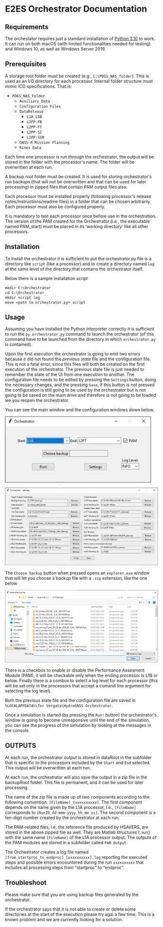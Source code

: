 <!-- pandoc README.md -t docx+native_numbering -o out.docx
  https://github.com/jgm/pandoc/issues/7392
  https://opensource.com/article/19/5/convert-markdown-to-word-pandoc (using template)
  TODO: rename this file to USERGUIDE.md
  -->
# E2ES Orchestrator Documentation

## Requirements

The orchestator requires just a standard installation of
[Python 3.10](https://www.python.org/downloads/release/python-3100/) to work. It
can run on both macOS (with limited functionalities needed for testing) and
Windows 10, as well as Windows Server 2019.

## Prerequisites

A storage root folder must be created (e.g., `C:\PDGS_NAS_folder`). This is used
as an I/O directory for each processor. Internal folder structure must mimic ICD
specifications. That is:

  * `PDGS_NAS_Folder`
     * `Auxiliary_Data`
     * `Configuration Files`
     * `DataRelease`
        * `L1A_L1B`
        * `L2PP-FB`
        * `L2PP-FT`
        * `L2PP-SI`
        * `L2PP-SSM`
     * `GNSS-R Mission Planning`
     * `Rinex Data`

Each time one processor is run through the orchestrator, the output will be
stored in the folder with the processor's name. The folder will be overwritten
at each run.

A backup root folder must be created. It is used for storing orchestrator's run
backups (that will not be overwritten and that can be used for later processing)
in zipped files that contain PAM output files also.

Each processor must be installed properly (following processor's release
notes/instructions/readme files) in a folder that can be chosen arbitrarily.
Each processor must also be configured properly.

It is mandatory to test each processor once before use in the orchestration.
The version of the PAM created for the Orchestrator (i.e., the executable named
PAM_start) must be placed in its ‘working directory’ like all other processors.


## Installation

To install the orchestrator it is sufficient to put the orchestrator.py file is
a directory like `script` (like a processor) and to create a directory named
`log` at the same level of the directory that contains the orchestrator itself.

Below there is a sample installation script

```
mkdir C:\Orchestrator
cd C:\Orchestrator
mkdir script log
move <path to orchestrator.py> script
```

## Usage

Assuming you have installed the Python interpreter correctly it is sufficient
to run the `py orchestrator.py` command to launch the orchestrator (of this
command have to be launched from the directory in which `orchestrator.py` is
contained).

Upon the first execution the orchestrator is going to emit two errors because it
did not found the *previous state* file and the configuration file. This is not
a fatal error, since this files will both be created on the first execution of
the orchestrator. The previous state file is just needed to remember the state
of the UI from one execution to another. The configuration file needs to be
edited by pressing the `Settings` button, doing the necessary changes, and the
pressing `Save`, if this button is not pressed the configuration is still going
to be used by the orchestrator but is not going to be saved on the main drive
and therefore is not going to be loaded we you reopen the orchestrator.

You can see the main window and the configuration windows down below.

![The orchestrator window from which the simulations are started](Orchestrator_run.PNG "Main window")

![The orchestrator window from which the paths of the processors are configured](Orchestrator_settings.PNG "Settings window")

The `Choose backup` button when pressed opens an `explorer.exe` window that will
let you choose a backup file with a `.zip` extension, like the one below

![The Explorer window that let you choose the backup file](Orchestrator_backup.PNG "Backup selection")

There is a checkbox to enable or disable the Performance Assesment Module (PAM),
it will be checkable only when the ending processor is L1B or below. Finally
there is a combox to select a log level for each processor (this will be set
only in the processors that accept a comand line argument for selecting the log
level).

Both the previous state file and the configuration file are saved in
`%LOCALAPPDATA%\Tor Vergata\HydroGNSS Orchestrator`.

Once a simulation is started (by pressing the `Run!` button) the
orchestrator's window is going to become unresponsive until the end of the
simulation, you can see the progress of the simulation by looking at the
messages in the console.

## OUTPUTS

At each run, the orchestrator output is stored in dataRoot in the subfolder that
is specific to the processors included by the `Start` and `End` selected. This
output will be overwritten at each run.

At each run, the orchestrator will also save the output in a zip file in the
backupRoot folder. This file is permanent, and it can be used for later
processing.

The name of the zip file is made up of two components according to the following
convention: `[FileName]_[xxxxxxxxxx]`. The first component depends on the name
given by the L1A processor, i.e., `[FileName]` corresponds to
`[RunID_dd-mmm-yyyy_hh_mm_ss]`. The second component is a ten-digit number
created by the orchestrator at each run.

The PAM-related files, i.e, the reference file produced by HSAVERS, are stored
in the above zipped file as well. They are Matlab structures (`.mat`) with the
same name `[FileName]` of the L1A processor output. The outputs of the PAM
modules are stored in a subfolder called `PAM Output`.

The Orchestrator creates a log file named
`[from_startproc_to_endproc]_[xxxxxxxxxx].log` reporting the executed steps and
possible errors encountered during the run `xxxxxxxxxx` that includes all
processing steps from <q>startproc</q> to <q>endproc</q>.

## Troubleshoot

Please make sure that you are using backup files generated by the orchestrator.

If the orchestrator says that it is not able to create or delete some
directories at the start of the execution please try agai a few time. This is a
known problem and we are currently looking for a solution.
